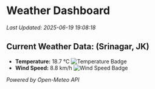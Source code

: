 
# Weather Dashboard

_Last Updated: 2025-06-19 19:08:18_

## Current Weather Data: (Srinagar, JK)
- **Temperature:** 18.7 °C ![Temperature Badge](https://img.shields.io/badge/Temperature-Low%20Temp-blue)
- **Wind Speed:** 8.8 km/h ![Wind Speed Badge](https://img.shields.io/badge/Wind%20Speed-Light%20Wind-blue)

*Powered by Open-Meteo API*
